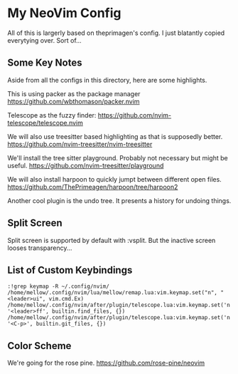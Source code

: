 # My NeoVim Config

All of this is largerly based on theprimagen's config.
I just blatantly copied everytying over. Sort of...

## Some Key Notes

Aside from all the configs in this directory, here are some highlights.

This is using packer as the package manager
https://github.com/wbthomason/packer.nvim

Telescope as the fuzzy finder:
https://github.com/nvim-telescope/telescope.nvim

We will also use treesitter based highlighting as that is supposedly better.
https://github.com/nvim-treesitter/nvim-treesitter

We'll install the tree sitter playground. Probably not necessary but might be useful.
https://github.com/nvim-treesitter/playground

We will also install harpoon to quickly jumpt between different open files.
https://github.com/ThePrimeagen/harpoon/tree/harpoon2

Another cool plugin is the undo tree. It presents a history for undoing things.


## Split Screen
Split screen is supported by default with :vsplit.
But the inactive screen looses transparency...

## List of Custom Keybindings

```
:!grep keymap -R ~/.config/nvim/                                                                                      
/home/mellow/.config/nvim/lua/mellow/remap.lua:vim.keymap.set("n", "<leader>ui", vim.cmd.Ex)                                  
/home/mellow/.config/nvim/after/plugin/telescope.lua:vim.keymap.set('n', '<leader>ff', builtin.find_files, {})                
/home/mellow/.config/nvim/after/plugin/telescope.lua:vim.keymap.set('n', '<C-p>', builtin.git_files, {})

```
## Color Scheme

We're going for the rose pine.
https://github.com/rose-pine/neovim
